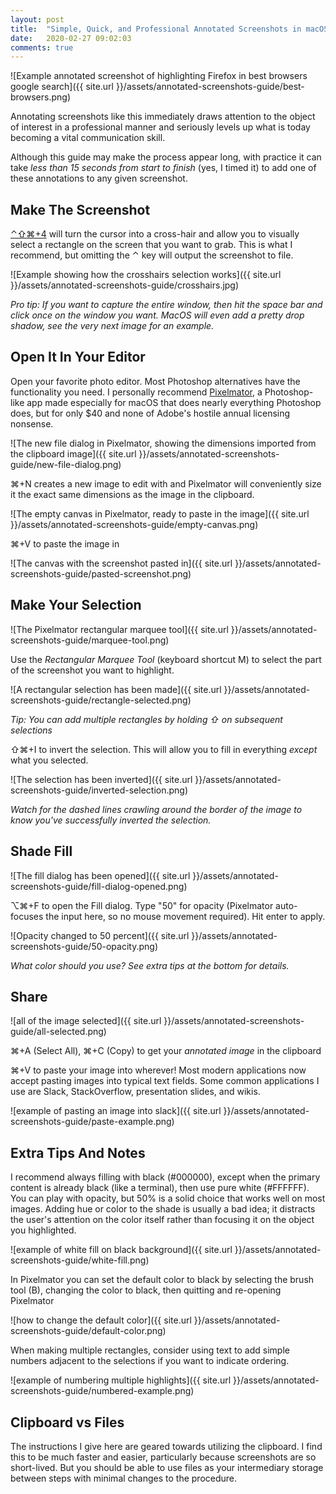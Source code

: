 ```yaml
---
layout: post
title:  "Simple, Quick, and Professional Annotated Screenshots in macOS"
date:   2020-02-27 09:02:03
comments: true
---
```


![Example annotated screenshot of highlighting Firefox in best browsers google search]({{ site.url }}/assets/annotated-screenshots-guide/best-browsers.png)

Annotating screenshots like this immediately draws attention to the object of interest in a professional manner and seriously levels up what is today becoming a vital communication skill.

Although this guide may make the process appear long, with practice it can take _less than 15 seconds from start to finish_ (yes, I timed it) to add one of these annotations to any given screenshot.

## Make The Screenshot

[⌃⇧⌘+4](https://support.apple.com/en-us/HT201361) will turn the cursor into a cross-hair and allow you to visually select a rectangle on the screen that you want to grab. This is what I recommend, but omitting the ⌃ key will output the screenshot to file.

![Example showing how the crosshairs selection works]({{ site.url }}/assets/annotated-screenshots-guide/crosshairs.jpg)

_Pro tip: If you want to capture the entire window, then hit the space bar and click once on the window you want. MacOS will even add a pretty drop shadow, see the very next image for an example._

## Open It In Your Editor

Open your favorite photo editor. Most Photoshop alternatives have the functionality you need. I personally recommend [Pixelmator](https://www.pixelmator.com/mac/), a Photoshop-like app made especially for macOS that does nearly everything Photoshop does, but for only $40 and none of Adobe's hostile annual licensing nonsense.

![The new file dialog in Pixelmator, showing the dimensions imported from the clipboard image]({{ site.url }}/assets/annotated-screenshots-guide/new-file-dialog.png)

⌘+N creates a new image to edit with and Pixelmator will conveniently size it the exact same dimensions as the image in the clipboard.

![The empty canvas in Pixelmator, ready to paste in the image]({{ site.url }}/assets/annotated-screenshots-guide/empty-canvas.png)

⌘+V to paste the image in

![The canvas with the screenshot pasted in]({{ site.url }}/assets/annotated-screenshots-guide/pasted-screenshot.png)

## Make Your Selection

![The Pixelmator rectangular marquee tool]({{ site.url }}/assets/annotated-screenshots-guide/marquee-tool.png)

Use the _Rectangular Marquee Tool_ (keyboard shortcut M) to select the part of the screenshot you want to highlight.

![A rectangular selection has been made]({{ site.url }}/assets/annotated-screenshots-guide/rectangle-selected.png)

_Tip: You can add multiple rectangles by holding ⇧ on subsequent selections_

⇧⌘+I to invert the selection. This will allow you to fill in everything _except_ what you selected.

![The selection has been inverted]({{ site.url }}/assets/annotated-screenshots-guide/inverted-selection.png)

_Watch for the dashed lines crawling around the border of the image to know you've successfully inverted the selection._

## Shade Fill

![The fill dialog has been opened]({{ site.url }}/assets/annotated-screenshots-guide/fill-dialog-opened.png)

⌥⌘+F to open the Fill dialog. Type "50" for opacity (Pixelmator auto-focuses the input here, so no mouse movement required). Hit enter to apply.

![Opacity changed to 50 percent]({{ site.url }}/assets/annotated-screenshots-guide/50-opacity.png)

_What color should you use? See extra tips at the bottom for details._

## Share

![all of the image selected]({{ site.url }}/assets/annotated-screenshots-guide/all-selected.png)

⌘+A (Select All), ⌘+C (Copy) to get your _annotated image_ in the clipboard

⌘+V to paste your image into wherever! Most modern applications now accept pasting images into typical text fields. Some common applications I use are Slack, StackOverflow, presentation slides, and wikis.

![example of pasting an image into slack]({{ site.url }}/assets/annotated-screenshots-guide/paste-example.png)

## Extra Tips And Notes

I recommend always filling with black (#000000), except when the primary content is already black (like a terminal), then use pure white (#FFFFFF). You can play with opacity, but 50% is a solid choice that works well on most images. Adding hue or color to the shade is usually a bad idea; it distracts the user's attention on the color itself rather than focusing it on the object you highlighted.

![example of white fill on black background]({{ site.url }}/assets/annotated-screenshots-guide/white-fill.png)

In Pixelmator you can set the default color to black by selecting the brush tool (B), changing the color to black, then quitting and re-opening Pixelmator

![how to change the default color]({{ site.url }}/assets/annotated-screenshots-guide/default-color.png)

When making multiple rectangles, consider using text to add simple numbers adjacent to the selections if you want to indicate ordering.

![example of numbering multiple highlights]({{ site.url }}/assets/annotated-screenshots-guide/numbered-example.png)

## Clipboard vs Files

The instructions I give here are geared towards utilizing the clipboard. I find this to be much faster and easier, particularly because screenshots are so short-lived. But you should be able to use files as your intermediary storage between steps with minimal changes to the procedure.
